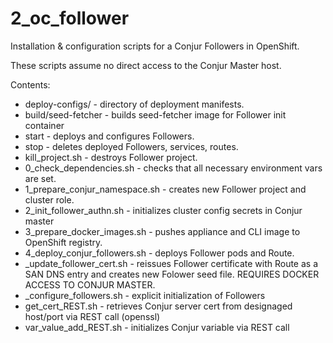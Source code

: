 # 2_oc_follower

Installation & configuration scripts for a Conjur Followers in OpenShift.

These scripts assume no direct access to the Conjur Master host.

Contents:
 - deploy-configs/ - directory of deployment manifests.
 - build/seed-fetcher - builds seed-fetcher image for Follower init container
 - start - deploys and configures Followers.
 - stop - deletes deployed Followers, services, routes.
 - kill_project.sh - destroys Follower project.
 - 0_check_dependencies.sh - checks that all necessary environment vars are set.
 - 1_prepare_conjur_namespace.sh - creates new Follower project and cluster role.
 - 2_init_follower_authn.sh - initializes cluster config secrets in Conjur master
 - 3_prepare_docker_images.sh - pushes appliance and CLI image to OpenShift registry.
 - 4_deploy_conjur_followers.sh - deploys Follower pods and Route.
 - _update_follower_cert.sh - reissues Follower certificate with Route as a SAN DNS entry and creates new Folower seed file. REQUIRES DOCKER ACCESS TO CONJUR MASTER.
 - _configure_followers.sh - explicit initialization of Followers
 - get_cert_REST.sh - retrieves Conjur server cert from designaged host/port via REST call (openssl)
 - var_value_add_REST.sh - initializes Conjur variable via REST call
